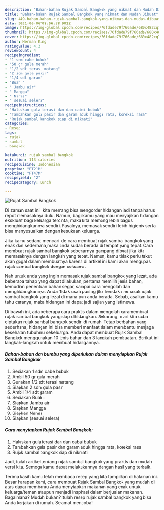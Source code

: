 ```yaml
---
description: "Bahan-bahan Rujak Sambal Bangkok yang nikmat dan Mudah Dibuat"
title: "Bahan-bahan Rujak Sambal Bangkok yang nikmat dan Mudah Dibuat"
slug: 449-bahan-bahan-rujak-sambal-bangkok-yang-nikmat-dan-mudah-dibuat
date: 2021-06-06T08:56:38.902Z
image: https://img-global.cpcdn.com/recipes/76fdade79f766ade/680x482cq70/rujak-sambal-bangkok-foto-resep-utama.jpg
thumbnail: https://img-global.cpcdn.com/recipes/76fdade79f766ade/680x482cq70/rujak-sambal-bangkok-foto-resep-utama.jpg
cover: https://img-global.cpcdn.com/recipes/76fdade79f766ade/680x482cq70/rujak-sambal-bangkok-foto-resep-utama.jpg
author: Herman King
ratingvalue: 4.3
reviewcount: 4
recipeingredient:
- "1 sdm cabe bubuk"
- "50 gr gula merah"
- "1/2 sdt terasi matang"
- "2 sdm gula pasir"
- "1/4 sdt garam"
- "Buah "
- " Jambu air"
- " Mangga"
- " Nanas"
- " sesuai selera"
recipeinstructions:
- "Haluskan gula terasi dan dan cabai bubuk"
- "Tambahkan gula pasir dan garam aduk hingga rata, koreksi rasa"
- "Rujak sambal bangkok siap di nikmati"
categories:
- Resep
tags:
- rujak
- sambal
- bangkok

katakunci: rujak sambal bangkok 
nutrition: 113 calories
recipecuisine: Indonesian
preptime: "PT21M"
cooktime: "PT47M"
recipeyield: "2"
recipecategory: Lunch

---
```



![Rujak Sambal Bangkok](https://img-global.cpcdn.com/recipes/76fdade79f766ade/680x482cq70/rujak-sambal-bangkok-foto-resep-utama.jpg)

Di zaman  saat ini , kita memang bisa mengorder hidangan jadi tanpa harus repot memasaknya dulu. Namun, bagi kamu yang mau menyajikan hidangan eksklusif bagi keluarga tercinta, maka kita memang lebih bagus menghidangkannya sendiri. Pasalnya, memasak sendiri lebih higienis serta bisa menyesuaikan dengan kesukaan keluarga.

Jika kamu sedang mencari ide cara membuat rujak sambal bangkok yang enak dan sederhana,maka anda sudah berada di tempat yang tepat. Cara membuat rujak sambal bangkok  sebenarnya gampang dibuat jika kita memasaknya dengan langkah yang tepat. Namun, kamu tidak perlu takut akan gagal dalam membuatnya 
karena di artikel ini kami akan mengupas rujak sambal bangkok dengan seksama.  



Nah untuk anda yang ingin memasak rujak sambal bangkok yang lezat, ada beberapa tahap yang dapat dilakukan, pertama memilih jenis bahan, kemudian penentuan bahan segar, sampai cara mengolah dan menghidangkannya. Anda Tidak usah pusing jika hendak memasak rujak sambal bangkok yang lezat di mana pun anda berada. Sebab, asalkan kamu  tahu caranya, maka hidangan ini dapat jadi sajian yang istimewa.

Di bawah ini, ada beberapa cara praktis  dalam mengolah caramembuat rujak sambal bangkok yang siap dihidangkan. Sekarang, mari kita coba ciptakan rujak sambal bangkok sendiri di rumah. Tetap berbahan yang sederhana, hidangan ini bisa memberi manfaat dalam membantu menjaga kesehatan tubuhmu sekeluarga. Anda dapat membuat Rujak Sambal Bangkok menggunakan 10 jenis bahan dan 3 langkah pembuatan. Berikut ini langkah-langkah untuk membuat hidangannya.

<!--inarticleads1-->

##### Bahan-bahan dan bumbu yang diperlukan dalam menyiapkan Rujak Sambal Bangkok:

1. Sediakan 1 sdm cabe bubuk
1. Ambil 50 gr gula merah
1. Gunakan 1/2 sdt terasi matang
1. Siapkan 2 sdm gula pasir
1. Ambil 1/4 sdt garam
1. Sediakan Buah :
1. Siapkan  Jambu air
1. Siapkan  Mangga
1. Siapkan  Nanas
1. Siapkan  (sesuai selera)




<!--inarticleads2-->

##### Cara menyiapkan Rujak Sambal Bangkok:

1. Haluskan gula terasi dan dan cabai bubuk
1. Tambahkan gula pasir dan garam aduk hingga rata, koreksi rasa
1. Rujak sambal bangkok siap di nikmati




Jadi, itulah artikel tentang  rujak sambal bangkok  yang praktis dan mudah versi kita. Semoga kamu dapat melakukannya dengan hasil yang terbaik. 

Terima kasih kamu telah membaca resep yang kita tampilkan di halaman ini. Besar harapan kami, cara membuat  Rujak Sambal Bangkok yang mudah di atas dapat membantu Anda menyiapkan makanan yang enak untuk keluarga/teman ataupun menjadi inspirasi dalam berjualan makanan. Bagaimana? Mudah bukan? Itulah resep rujak sambal bangkok yang bisa Anda kerjakan di rumah. Selamat mencoba!

